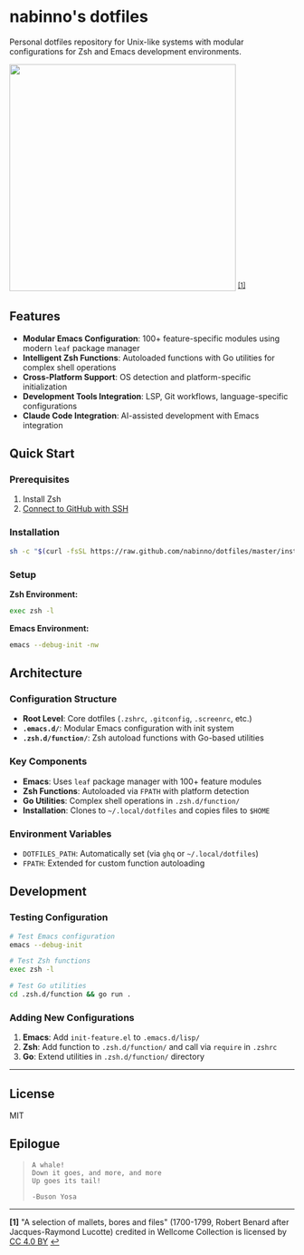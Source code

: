 # nabinno's dotfiles

Personal dotfiles repository for Unix-like systems with modular configurations for Zsh and Emacs development environments.

<img src=dotfiles.jpg width=400 /> <sup id="a1">[[1]](#f1)</sup>

## Features

- **Modular Emacs Configuration**: 100+ feature-specific modules using modern `leaf` package manager
- **Intelligent Zsh Functions**: Autoloaded functions with Go utilities for complex shell operations
- **Cross-Platform Support**: OS detection and platform-specific initialization
- **Development Tools Integration**: LSP, Git workflows, language-specific configurations
- **Claude Code Integration**: AI-assisted development with Emacs integration

## Quick Start

### Prerequisites
1. Install Zsh
2. [Connect to GitHub with SSH](https://docs.github.com/authentication/connecting-to-github-with-ssh/generating-a-new-ssh-key-and-adding-it-to-the-ssh-agent?platform=linux)

### Installation
```sh
sh -c "$(curl -fsSL https://raw.github.com/nabinno/dotfiles/master/install.sh)"
```

### Setup
**Zsh Environment:**
```sh
exec zsh -l
```

**Emacs Environment:**
```sh
emacs --debug-init -nw
```

## Architecture

### Configuration Structure
- **Root Level**: Core dotfiles (`.zshrc`, `.gitconfig`, `.screenrc`, etc.)
- **`.emacs.d/`**: Modular Emacs configuration with init system
- **`.zsh.d/function/`**: Zsh autoload functions with Go-based utilities

### Key Components
- **Emacs**: Uses `leaf` package manager with 100+ feature modules
- **Zsh Functions**: Autoloaded via `FPATH` with platform detection
- **Go Utilities**: Complex shell operations in `.zsh.d/function/`
- **Installation**: Clones to `~/.local/dotfiles` and copies files to `$HOME`

### Environment Variables
- `DOTFILES_PATH`: Automatically set (via `ghq` or `~/.local/dotfiles`)
- `FPATH`: Extended for custom function autoloading

## Development

### Testing Configuration
```sh
# Test Emacs configuration
emacs --debug-init

# Test Zsh functions
exec zsh -l

# Test Go utilities
cd .zsh.d/function && go run .
```

### Adding New Configurations
1. **Emacs**: Add `init-feature.el` to `.emacs.d/lisp/`
2. **Zsh**: Add function to `.zsh.d/function/` and call via `require` in `.zshrc`
3. **Go**: Extend utilities in `.zsh.d/function/` directory

---

## License
MIT

## Epilogue
>     A whale!
>     Down it goes, and more, and more
>     Up goes its tail!
>
>     -Buson Yosa

---

<b id="f1">[1]</b> "A selection of mallets, bores and files" (1700-1799, Robert Benard after Jacques-Raymond Lucotte) credited in Wellcome Collection is licensed by [CC 4.0 BY](https://creativecommons.org/licenses/by/4.0/) [↩](#a1)
